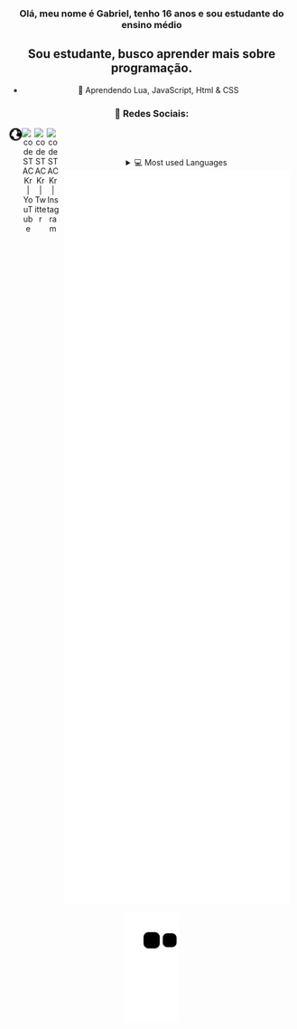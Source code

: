 <div align=center>

### Olá, meu nome é Gabriel, tenho 16 anos e sou estudante do ensino médio

## Sou estudante, busco aprender mais sobre programação.
- 🌱 Aprendendo Lua, JavaScript, Html & CSS

### 📸 Redes Sociais:

[<img align="left" alt="codeSTACKr.com" width="22px" src="https://raw.githubusercontent.com/iconic/open-iconic/master/svg/globe.svg" />][website]
[<img align="left" alt="codeSTACKr | YouTube" width="22px" src="https://cdn.jsdelivr.net/npm/simple-icons@v3/icons/youtube.svg" />][youtube]
[<img align="left" alt="codeSTACKr | Twitter" width="22px" src="https://cdn.jsdelivr.net/npm/simple-icons@v3/icons/twitter.svg" />][twitter]
[<img align="left" alt="codeSTACKr | Instagram" width="22px" src="https://cdn.jsdelivr.net/npm/simple-icons@v3/icons/instagram.svg" />][instagram]

<br />
<br />
<br />

[website]: https://infinityevolved.online
[course]: http://vsCodeHero.com
[twitter]: https://twitter.com/moreiraffx
[youtube]: https://www.youtube.com/channel/UCOZgdRzEiTvJLKsSRIakoWg
[instagram]: https://instagram.com/gabrielm07._
[linkedin]: https://linkedin.com/in/codeSTACKr
[webdevplaylist]: https://www.youtube.com/playlist?list=PLkwxH9e_vrAJ0WbEsFA9W3I1W-g_BTsbt
[jsplaylist]: https://www.youtube.com/playlist?list=PLkwxH9e_vrALRJKu7wfXby3MKeflhTu6B
[cssplaylist]: https://www.youtube.com/playlist?list=PLkwxH9e_vrALSdvZuEh6gqQdmDoDIoqz4
[reactplaylist]: https://www.youtube.com/playlist?list=PLkwxH9e_vrAK4TdffpxKY3QGyHCpxFcQ0

<details>
    <br>
      <summary>💻 Most used Languages</summary>
            <img src="https://github-readme-stats.vercel.app/api?username=GabrielUirauna&theme=dark&show_icons=true" />
</details>

<img align="center" src="/github-metrics.svg" alt="Metrics" width="400">



![snake gif](https://github.com/GabrielUirauna/GabrielUirauna/blob/output/github-contribution-grid-snake.svg)
